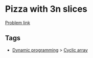 # Pizza with 3n slices

[Problem link](https://leetcode.com/problems/pizza-with-3n-slices)

## Tags

* [Dynamic programming](/README.md#Dynamic_programming) > [Cyclic array](/README.md#Dynamic_programming-Cyclic_array)
